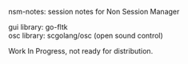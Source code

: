 nsm-notes: session notes for Non Session Manager  

gui library: go-fltk  
osc library: scgolang/osc (open sound control)  

Work In Progress, not ready for distribution.  
